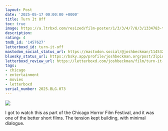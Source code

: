 ```yaml
---
layout: Post
date: '2025-05-17 00:00:00 +0000'
title: Turn It Off
toc: true
image: https://a.ltrbxd.com/resized/film-poster/1/3/3/4/7/8/3/1334783-turn-it-off-0-600-0-900-crop.jpg?v=76bff988f1
description:
rating: 4
tmdb_id: '1457627'
letterboxd_id: turn-it-off
mastodon_social_status_url: https://mastodon.social/@joshbeckman/114532885541595693
bluesky_status_url: https://bsky.app/profile/joshbeckman.org/post/3lpiuamh3o62t
letterboxd_review_url: https://letterboxd.com/joshbeckman/film/turn-it-off/
tags:
- chicago
- entertainment
- movies
- letterboxd
serial_number: 2025.BLG.073
---
```

 <p><img src="https://a.ltrbxd.com/resized/film-poster/1/3/3/4/7/8/3/1334783-turn-it-off-0-600-0-900-crop.jpg?v=76bff988f1"/></p> <p>I got to watch this as part of the Chicago Horror Film Festival, and it was one of the better short films. The tension kept building, with minimal dialogue.</p> 
